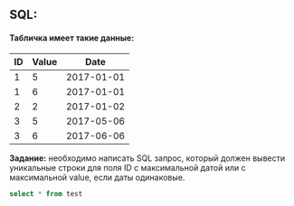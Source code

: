 ## SQL:

#### Табличка имеет такие данные:

| ID | Value | Date |
| -- | ----- | ---- |
| 1 | 5 | 2017-01-01 |
| 1 | 6 | 2017-01-01 |
| 2 | 2 | 2017-01-02 |
| 3 | 5 | 2017-05-06 |
| 3 | 6 | 2017-06-06 |


**Задание:** необходимо написать SQL запрос, который должен вывести уникальные строки для поля ID с максимальной датой или с максимальной value, если даты одинаковые.

```sql
select * from test
```